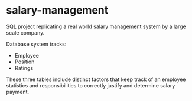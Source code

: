 # salary-management
 
SQL project replicating a real world salary management system by a large scale company. 

Database system tracks:

- Employee
- Position
- Ratings

These three tables include distinct factors that keep track of an employee statistics and responsibilities to correctly justify and determine salary payment. 